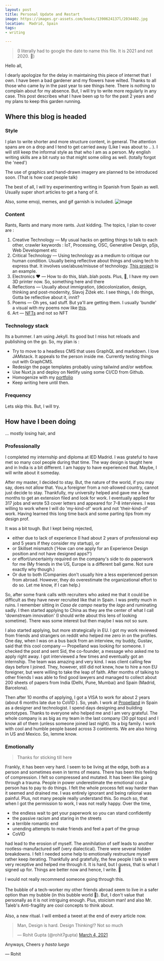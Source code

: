 ```yaml
---
layout: post
title: Personal Update and Restart
image: https://images.gr-assets.com/books/1390624137l/2034402.jpg
location:  Madrid, Spain
tags:
- writing

---
```

> (I literally had to google the date to name this file. It is 2021 and not 2020. 🤭)



Hello all,

I dearly apologize for the delay in maintaining this piece of internet that I own. I have been a bad gardener and my flowers have wilted. Thanks to all those who came by in the past year to see things here. There is nothing to complain about for my absence. But, I will try to write more regularly in any case. This post describes what I have been up to for the past 2 years and my plans to keep this garden running. 

<!--more-->

## Where this blog is headed

### Style
I plan to write shorter and more structure content, in general. The attention spans are on a drop and I tend to get carried away (Like I was about to .. ).  I will still keep the informal style as that who I am as a person. My english writing skills are a bit rusty so that might some oiling as well. (totally forgot the 'need')

The use of graphics and hand-drawn imagery are planned to be introduced soon. (That is how coat people talk)

The best of all, I will try experimenting writing in Spanish from Spain as well. Usually super short articles to get a hang of it. 

Also, some emoji, memes, and gif garnish is included.
![image](https://static.boredpanda.com/blog/wp-content/uploads/2020/05/5ece0a3116bf0_5nioqb03cp051-png__700.jpg)

### Content

Rants, Rants and many more rants. Just kidding. The topics, I plan to cover are : 
1. Creative Technology ― My usual hacks on getting things to talk to each other, crawler keywords : IoT, Processing, OSC, Generative Design, p5js, Web Development  etc
2. Critical Technology ―  Using technology as a medium to critique our human condition. Usually being reflective about things and using tech to express that. It involves use/abuse/misuse of technology. [This project](http://rohitg.in/equal/) is an example.  
3. Electronics ❤️ ― How to do this, blah..blah posts. Plus, 🥁, I have my own 3D printer now. So, something here and there
4. Reflections ― Usually about immigration, (de)colonization, design, thinking and post-modernity, Slavoj Žižek etc. I see things, I do things, Gotta be reflective about it, innit?
5. Poems ― Oh yes, sad stuff. But ya'll are getting them. I usually 'bundle' a visual with my poems now like [this](https://www.instagram.com/p/CHtSyxwK1EJ/?utm_source=ig_web_copy_link). 
6. Art  ― [NFTs](https://www.hicetnunc.xyz/tz/tz1WoP8aviKa6jgFnjKYnRjtYq3DHcxS9hZ6) and not so NFT

### Technology stack

Its a bummer. I am using Jekyll. Its good but I miss hot reloads and publishing on the go. So, my plan is :
- Try to move to a headless CMS that uses GraphQL and markdown. I love JAMstack. It appeals to the person inside me. Currently testing things out with GraphCMS. 
- Redesign the page templates probably using tailwind and/or webflow.
- Use Nuxt.js and deploy on Netlify using some CI/CD from Github.
- Homogenize with my [portfolio](http://rohitg.in/portfolio/)
- Keep writing here until then.

### Frequency

Lets skip this. But, I will try. 

## How have I been doing 

... mostly losing hair, and 

### Professionally
I completed my internship and diploma at IED Madrid. I was grateful to have met so many cool people during that time. The way design is taught here and in India is a bit different. I am happy to have experienced that. Maybe, I will write about it someday. 

After my master, I decided to stay. But, the nature of the world, if you may say, does not allow that. You,a foreigner from a not-allowed country, cannot just decide to stay. Thankfully, my university helped and gave me a few months to get an extension filed and look for work. I eventually applied for 317 jobs and wrote 53 cover letters and appeared for 7-8 interviews. I was willing to work where I will do 'my-kind-of' work and not 'their-kind-of' work. Having learned this long time back and some parting tips from my design prof. 

It was a bit tough. But I kept being rejected, 
- either due to lack of experience (I had about 2 years of professional exp and 5 years if they consider my startup), or 
- or Skillset mismatch ('How can one apply for an Experience Design position and not have designed apps?')
- or effort/uncertainty required on the company's side to do paperwork for me (My friends in the US, Europe is a different ball game. Not sure exactly why though.)
- Or due to both (Companies don't usually hire a less experienced person from abroad. However, they do overestimate the organizational effort to do so. Let me know, if I can help.)

So, after some frank calls with recruiters who asked me that it could be difficult as they have never recruited like that in Spain. I was pretty much in ruins. I remember sitting in *Casa de campo* nearby the *lago* and ruminating sadly. I then started applying to China as they are the center of what I call 'downstream innovation' (I should write about this lens of looking sometime). There was some interest but then maybe I was not so sure. 

I also started applying, but more strategically in EU. I got my work reviewed from friends and strangers on reddit who helped me zero in on the profiles. One day, when I was on a bus back from an interview, my buddy, Gustav, said that this cool company — Propelland was looking for someone. I checked the post and sent Sid, the co-founder, a message who asked me to apply right away. I got interviewed a few times and eventually got an internship. The team was amazing and very kind. I was client calling few days before I joined. They, however, still did not knew, how to hire a non EU foreigner, but were willing to take the leap of faith. After months of talking to other friends I was able to find good lawyers and managed to collect about 200 sheets of papers from India (Delhi, Pune, Mumbai) and Spain (Madrid, Barcelona). 


Then after 10 months of applying, I got a VISA to work for about 2 years (about 6 months late due to CoVID ). So, yeah. I work at [Propelland](https://www.propelland.com/) in Spain as a designer and technologist. I spend days designing and building prototypes. Thanks to everyone who helped me and I am very grateful. The whole company is as big as my team in the last company (30 ppl tops) and I know all of them (unless someone joined last night). Its a big family. I work with cool and humble people based across 3 continents. We are also hiring in US and Mexico. So, lemme know. 

### Emotionally

> Thanks for sticking till here

Frankly, it has been very hard. I seem to be living at the edge, both as a person and sometimes even in terms of means. There has been this feeling of compression. I felt so compressed and mutated. It has been like going through a trauma. People in power underestimate the emotional cost a person has to pay to do things. I felt the whole process felt way harder than it seemed and drained me. I was entirely ignorant and being rational was painful. Plus, not many people really understand this. So much so, that when I got the permission to work, I was not really happy. Over the time,
- the endless wait to get your paperwork so you can stand confidently
- the passive racism and staring in the streets
- a terrible romantic end
- unending attempts to make friends and feel a part of the group
- CoVID

had lead to the erosion of myself. The annihilation of self leads to another rootless-manufactured self (very dialectical). There were several hidden breakdowns. I felt I needed some help to emotionally restructure myself rather keep iterating. Thankfully and gratefully, the few people I talk to were very receptive and helped me through it. It is hard, but I guess, that is what I signed up for. Things are better now and hence, I write. 🥳

I would not really recommend someone going through this. 
<br><br>
The bubble of a tech-worker my other friends abroad seem to live in a safer option than my bubble (in this bubble world 💬). But, I don't value that personally as it is not intriguing enough. Plus, stoicism man! and also Mr. Taleb's Anti-fragility are cool concepts to think about.
<br><br>
Also, a new ritual. I will embed a tweet at the end of every article now. 
<blockquote class="twitter-tweet"><p lang="en" dir="ltr">Man, Design is hard. Design Thinking!? Not so much</p>&mdash; Rohit Gupta (@rohit7gupta) <a href="https://twitter.com/rohit7gupta/status/1367376933865082884?ref_src=twsrc%5Etfw">March 4, 2021</a></blockquote> <script async src="https://platform.twitter.com/widgets.js" charset="utf-8"></script> 


Anyways, Cheers y *hasta luego*

— Rohit








  
